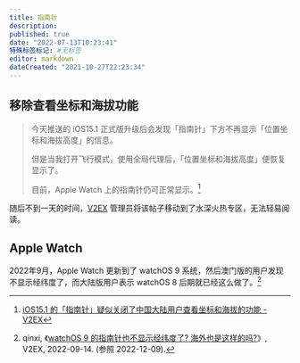 ```yaml
---
title: 指南针
description:
published: true
date: "2022-07-13T10:23:41"
特殊标签标记: #无标签
editor: markdown
dateCreated: "2021-10-27T22:23:34"
---
```


## 移除查看坐标和海拔功能

> 今天推送的 iOS15.1 正式版升级后会发现「指南针」下方不再显示「位置坐标和海拔高度」的信息。  
>
> 但是当我打开飞行模式，使用全局代理后，「位置坐标和海拔高度」便恢复显示了。 
> 
> 目前，Apple Watch 上的指南针仍可正常显示。[^810587]

[^810587]: [iOS15.1 的「指南针」疑似关闭了中国大陆用户查看坐标和海拔的功能 - V2EX](https://web.archive.org/web/20211026125600/https://v2ex.com/t/810587)

随后不到一天的时间，[V2EX][] 管理员将该帖子移动到了水深火热专区，无法轻易阅读。

[V2EX]: /website/V2EX.md

## Apple Watch

2022年9月，Apple Watch 更新到了 watchOS 9 系统，然后澳门版的用户发现不显示经纬度了，而大陆版用户表示 watchOS 8 后期就已经这么做了。[^879879]

[^879879]: qinxi, 《[watchOS 9 的指南针也不显示经纬度了? 海外也是这样的吗?](https://web.archive.org/web/20220915002739/https://www.v2ex.com/t/879879)》, V2EX, 2022-09-14. (参照 2022-12-09).
